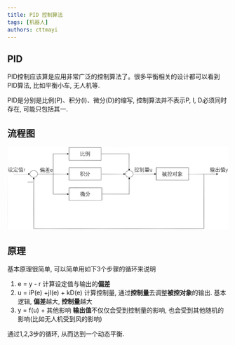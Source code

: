 ```yaml
---
title: PID 控制算法
tags: [机器人]
authors: cttmayi
---
```


## PID
PID控制应该算是应用非常广泛的控制算法了。很多平衡相关的设计都可以看到PID算法, 比如平衡小车, 无人机等.

PID是分别是比例(P)、积分(I)、微分(D)的缩写, 控制算法并不表示P, I, D必须同时存在, 可能只包括其一.

## 流程图


![image](./image-9b0058ba.png)

## 原理
基本原理很简单, 可以简单用如下3个步骤的循环来说明
1. e = y - r
计算设定值与输出的**偏差**
2. u = iP(e) +jI(e) + kD(e) 
计算控制量, 通过**控制量**去调整**被控对象**的输出. 基本逻辑, **偏差**越大, **控制量**越大 
3. y = f(u) + 其他影响
**输出值**不仅仅会受到控制量的影响, 也会受到其他随机的影响(比如无人机受到风的影响)

通过1,2,3步的循环, 从而达到一个动态平衡.